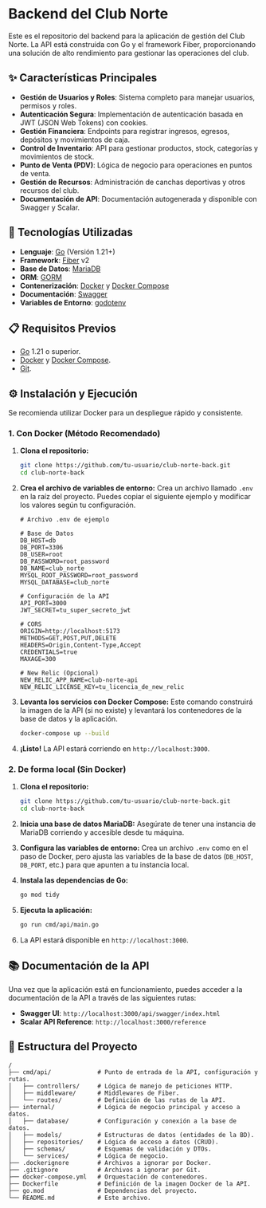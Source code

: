 # Backend del Club Norte

Este es el repositorio del backend para la aplicación de gestión del Club Norte. La API está construida con Go y el framework Fiber, proporcionando una solución de alto rendimiento para gestionar las operaciones del club.

## ✨ Características Principales

- **Gestión de Usuarios y Roles**: Sistema completo para manejar usuarios, permisos y roles.
- **Autenticación Segura**: Implementación de autenticación basada en JWT (JSON Web Tokens) con cookies.
- **Gestión Financiera**: Endpoints para registrar ingresos, egresos, depósitos y movimientos de caja.
- **Control de Inventario**: API para gestionar productos, stock, categorías y movimientos de stock.
- **Punto de Venta (PDV)**: Lógica de negocio para operaciones en puntos de venta.
- **Gestión de Recursos**: Administración de canchas deportivas y otros recursos del club.
- **Documentación de API**: Documentación autogenerada y disponible con Swagger y Scalar.

## 🚀 Tecnologías Utilizadas

- **Lenguaje**: [Go](https://golang.org/) (Versión 1.21+)
- **Framework**: [Fiber](https://gofiber.io/) v2
- **Base de Datos**: [MariaDB](https://mariadb.org/)
- **ORM**: [GORM](https://gorm.io/)
- **Contenerización**: [Docker](https://www.docker.com/) y [Docker Compose](https://docs.docker.com/compose/)
- **Documentación**: [Swagger](https://swagger.io/)
- **Variables de Entorno**: [godotenv](https://github.com/joho/godotenv)

## 📋 Requisitos Previos

- [Go](https://golang.org/doc/install) 1.21 o superior.
- [Docker](https://docs.docker.com/get-docker/) y [Docker Compose](https://docs.docker.com/compose/install/).
- [Git](https://git-scm.com/book/en/v2/Getting-Started-Installing-Git).

## ⚙️ Instalación y Ejecución

Se recomienda utilizar Docker para un despliegue rápido y consistente.

### 1. Con Docker (Método Recomendado)

1.  **Clona el repositorio:**
    ```bash
    git clone https://github.com/tu-usuario/club-norte-back.git
    cd club-norte-back
    ```

2.  **Crea el archivo de variables de entorno:**
    Crea un archivo llamado `.env` en la raíz del proyecto. Puedes copiar el siguiente ejemplo y modificar los valores según tu configuración.

    ```env
    # Archivo .env de ejemplo
    
    # Base de Datos
    DB_HOST=db
    DB_PORT=3306
    DB_USER=root
    DB_PASSWORD=root_password
    DB_NAME=club_norte
    MYSQL_ROOT_PASSWORD=root_password
    MYSQL_DATABASE=club_norte

    # Configuración de la API
    API_PORT=3000
    JWT_SECRET=tu_super_secreto_jwt
    
    # CORS
    ORIGIN=http://localhost:5173
    METHODS=GET,POST,PUT,DELETE
    HEADERS=Origin,Content-Type,Accept
    CREDENTIALS=true
    MAXAGE=300

    # New Relic (Opcional)
    NEW_RELIC_APP_NAME=club-norte-api
    NEW_RELIC_LICENSE_KEY=tu_licencia_de_new_relic
    ```

3.  **Levanta los servicios con Docker Compose:**
    Este comando construirá la imagen de la API (si no existe) y levantará los contenedores de la base de datos y la aplicación.

    ```bash
    docker-compose up --build
    ```

4.  **¡Listo!** La API estará corriendo en `http://localhost:3000`.

### 2. De forma local (Sin Docker)

1.  **Clona el repositorio:**
    ```bash
    git clone https://github.com/tu-usuario/club-norte-back.git
    cd club-norte-back
    ```

2.  **Inicia una base de datos MariaDB:**
    Asegúrate de tener una instancia de MariaDB corriendo y accesible desde tu máquina.

3.  **Configura las variables de entorno:**
    Crea un archivo `.env` como en el paso de Docker, pero ajusta las variables de la base de datos (`DB_HOST`, `DB_PORT`, etc.) para que apunten a tu instancia local.

4.  **Instala las dependencias de Go:**
    ```bash
    go mod tidy
    ```

5.  **Ejecuta la aplicación:**
    ```bash
    go run cmd/api/main.go
    ```

6.  La API estará disponible en `http://localhost:3000`.

## 📚 Documentación de la API

Una vez que la aplicación está en funcionamiento, puedes acceder a la documentación de la API a través de las siguientes rutas:

-   **Swagger UI**: `http://localhost:3000/api/swagger/index.html`
-   **Scalar API Reference**: `http://localhost:3000/reference`

## 📂 Estructura del Proyecto

```
/
├── cmd/api/             # Punto de entrada de la API, configuración y rutas.
│   ├── controllers/     # Lógica de manejo de peticiones HTTP.
│   ├── middleware/      # Middlewares de Fiber.
│   └── routes/          # Definición de las rutas de la API.
├── internal/            # Lógica de negocio principal y acceso a datos.
│   ├── database/        # Configuración y conexión a la base de datos.
│   ├── models/          # Estructuras de datos (entidades de la BD).
│   ├── repositories/    # Lógica de acceso a datos (CRUD).
│   ├── schemas/         # Esquemas de validación y DTOs.
│   └── services/        # Lógica de negocio.
├── .dockerignore        # Archivos a ignorar por Docker.
├── .gitignore           # Archivos a ignorar por Git.
├── docker-compose.yml   # Orquestación de contenedores.
├── Dockerfile           # Definición de la imagen Docker de la API.
├── go.mod               # Dependencias del proyecto.
└── README.md            # Este archivo.
```
